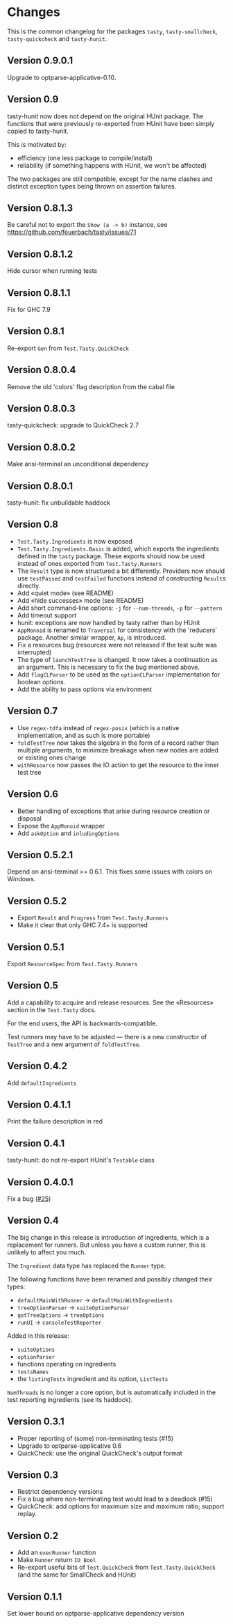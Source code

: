 Changes
=======

This is the common changelog for the packages `tasty`, `tasty-smallcheck`,
`tasty-quickcheck` and `tasty-hunit`.

Version 0.9.0.1
---------------

Upgrade to optparse-applicative-0.10.

Version 0.9
-----------

tasty-hunit now does not depend on the original HUnit package. The functions
that were previously re-exported from HUnit have been simply copied to
tasty-hunit.

This is motivated by:

* efficiency (one less package to compile/install)
* reliability (if something happens with HUnit, we won't be affected)

The two packages are still compatible, except for the name clashes and
distinct exception types being thrown on assertion failures.

Version 0.8.1.3
---------------

Be careful not to export the `Show (a -> b)` instance, see
<https://github.com/feuerbach/tasty/issues/71>

Version 0.8.1.2
---------------

Hide cursor when running tests

Version 0.8.1.1
---------------

Fix for GHC 7.9

Version 0.8.1
-------------

Re-export `Gen` from `Test.Tasty.QuickCheck`

Version 0.8.0.4
---------------

Remove the old 'colors' flag description from the cabal file

Version 0.8.0.3
---------------

tasty-quickcheck: upgrade to QuickCheck 2.7

Version 0.8.0.2
---------------

Make ansi-terminal an unconditional dependency

Version 0.8.0.1
---------------

tasty-hunit: fix unbuildable haddock

Version 0.8
-----------

* `Test.Tasty.Ingredients` is now exposed
* `Test.Tasty.Ingredients.Basic` is added, which exports the ingredients defined
    in the `tasty` package. These exports should now be used instead of ones
    exported from `Test.Tasty.Runners`
* The `Result` type is now structured a bit differently. Providers now should
  use `testPassed` and `testFailed` functions instead of constructing `Result`s
  directly.
* Add «quiet mode» (see README)
* Add «hide successes» mode (see README)
* Add short command-line options: `-j` for `--num-threads`, `-p` for `--pattern`
* Add timeout support
* hunit: exceptions are now handled by tasty rather than by HUnit
* `AppMonoid` is renamed to `Traversal` for consistency with the 'reducers'
  package. Another similar wrapper, `Ap`, is introduced.
* Fix a resources bug (resources were not released if the test suite was
  interrupted)
* The type of `launchTestTree` is changed. It now takes a continuation as an
  argument. This is necessary to fix the bug mentioned above.
* Add `flagCLParser` to be used as the `optionCLParser` implementation for
  boolean options.
* Add the ability to pass options via environment

Version 0.7
-----------

* Use `regex-tdfa` instead of `regex-posix` (which is a native
  implementation, and as such is more portable)
* `foldTestTree` now takes the algebra in the form of a record rather than
  multiple arguments, to minimize breakage when new nodes are added or
  existing ones change
* `withResource` now passes the IO action to get the resource to the inner test tree

Version 0.6
-----------

* Better handling of exceptions that arise during resource creation or
  disposal
* Expose the `AppMonoid` wrapper
* Add `askOption` and `inludingOptions`

Version 0.5.2.1
---------------

Depend on ansi-terminal >= 0.6.1. This fixes some issues with colors on Windows.

Version 0.5.2
-------------

* Export `Result` and `Progress` from `Test.Tasty.Runners`
* Make it clear that only GHC 7.4+ is supported

Version 0.5.1
-------------

Export `ResourceSpec` from `Test.Tasty.Runners`

Version 0.5
-----------

Add a capability to acquire and release resources. See the «Resources» section
in the `Test.Tasty` docs.

For the end users, the API is backwards-compatible.

Test runners may have to be adjusted — there is a new constructor of `TestTree`
and a new argument of `foldTestTree`.

Version 0.4.2
-------------

Add `defaultIngredients`

Version 0.4.1.1
---------------

Print the failure description in red

Version 0.4.1
-------------

tasty-hunit: do not re-export HUnit's `Testable` class

Version 0.4.0.1
---------------

Fix a bug ([#25](https://github.com/feuerbach/tasty/issues/25))

Version 0.4
-----------

The big change in this release is introduction of ingredients, which is a
replacement for runners. But unless you have a custom runner, this is unlikely
to affect you much.

The `Ingredient` data type has replaced the `Runner` type.

The following functions have been renamed and possibly changed their types:

* `defaultMainWithRunner` → `defaultMainWithIngredients`
* `treeOptionParser` → `suiteOptionParser`
* `getTreeOptions` → `treeOptions`
* `runUI` → `consoleTestReporter`

Added in this release:

* `suiteOptions`
* `optionParser`
* functions operating on ingredients
* `testsNames`
* the `listingTests` ingredient and its option, `ListTests`

`NumThreads` is no longer a core option, but is automatically included in the
test reporting ingredients (see its haddock).

Version 0.3.1
-------------

* Proper reporting of (some) non-terminating tests (#15)
* Upgrade to optparse-applicative 0.6
* QuickCheck: use the original QuickCheck's output format

Version 0.3
-----------

* Restrict dependency versions
* Fix a bug where non-terminating test would lead to a deadlock (#15)
* QuickCheck: add options for maximum size and maximum ratio; support replay.

Version 0.2
-----------

* Add an `execRunner` function
* Make `Runner` return `IO Bool`
* Re-export useful bits of `Test.QuickCheck` from `Test.Tasty.QuickCheck` (and the
  same for SmallCheck and HUnit)

Version 0.1.1
-------------

Set lower bound on optparse-applicative dependency version
